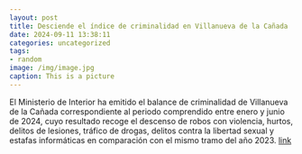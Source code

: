 ```yaml
---
layout: post
title: Desciende el índice de criminalidad en Villanueva de la Cañada
date: 2024-09-11 13:38:11
categories: uncategorized
tags:
- random
image: /img/image.jpg
caption: This is a picture
---
```

El Ministerio de Interior ha emitido el balance de criminalidad de Villanueva de la Cañada correspondiente al periodo comprendido entre enero y junio de 2024, cuyo resultado recoge el descenso de robos con violencia, hurtos, delitos de lesiones, tráfico de drogas, delitos contra la libertad sexual y estafas informáticas en comparación con el mismo tramo del año 2023.  [link](https://www.ayto-villacanada.es/noticias/desciende-el-indice-de-criminalidad-en-villanueva-de-la-canada/)

